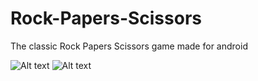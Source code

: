 # Rock-Papers-Scissors
The classic Rock Papers Scissors game made for android

![Alt text](https://image.ibb.co/ghtTUF/Capture1.png "Start Screen") ![Alt text](https://image.ibb.co/jvC59F/Capture.png "End Screen")







